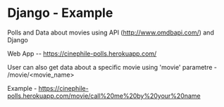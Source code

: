 # Django - Example

Polls and Data about movies using API (http://www.omdbapi.com/) and Django

Web App -- https://cinephile-polls.herokuapp.com/

User can also get data about a specific movie using 'movie' parametre - /movie/<movie_name>

Example - https://cinephile-polls.herokuapp.com/movie/call%20me%20by%20your%20name

